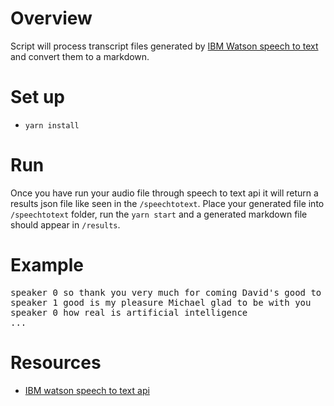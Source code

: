 # Overview 

Script will process transcript files generated by [IBM Watson speech to text](https://www.ibm.com/watson/services/speech-to-text/) and convert them to a markdown. 

# Set up

* `yarn install`

# Run 

Once you have run your audio file through speech to text api it will return a results json file like seen in the `/speechtotext`. Place your generated file into `/speechtotext` folder, run the `yarn start` and a generated markdown file should appear in `/results`. 

# Example

<pre>
speaker 0 so thank you very much for coming David's good to have you here
speaker 1 good is my pleasure Michael glad to be with you
speaker 0 how real is artificial intelligence
...
</pre>


# Resources

* [IBM watson speech to text api](https://www.ibm.com/watson/developercloud/speech-to-text/api/v1/)